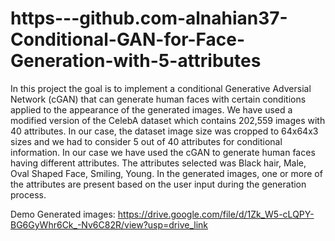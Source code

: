# https---github.com-alnahian37-Conditional-GAN-for-Face-Generation-with-5-attributes
In this project the goal is to implement a conditional Generative Adversial Network (cGAN) that can generate human faces with certain conditions applied to the appearance of the generated images. We have used a modified version of the CelebA dataset which contains 202,559 images with 40 attributes. In our case, the dataset image size was cropped to 64x64x3 sizes and we had to consider 5 out of 40 attributes for conditional information.
In our case we have used the cGAN to generate human faces having different attributes. The attributes selected was Black hair, Male, Oval Shaped Face, Smiling, Young. In the generated images, one or more of the attributes are present based on the user input during the generation process.

Demo Generated images: https://drive.google.com/file/d/1Zk_W5-cLQPY-BG6GyWhr6Ck_-Nv6C82R/view?usp=drive_link
